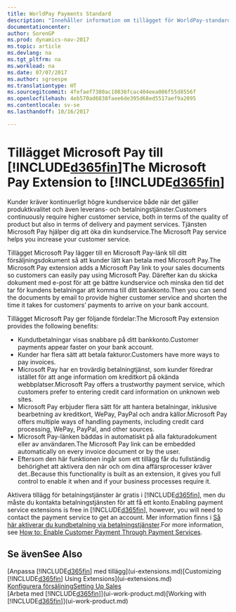 ```yaml
---
title: WorldPay Payments Standard
description: "Innehåller information om tillägget för WorldPay-standardbetalning"
documentationcenter: 
author: SorenGP
ms.prod: dynamics-nav-2017
ms.topic: article
ms.devlang: na
ms.tgt_pltfrm: na
ms.workload: na
ms.date: 07/07/2017
ms.author: sgroespe
ms.translationtype: HT
ms.sourcegitcommit: 4fefaef7380ac10836fcac404eea006f55d8556f
ms.openlocfilehash: 4eb570ad6838faee6de395d68ed5517aef9a2095
ms.contentlocale: sv-se
ms.lasthandoff: 10/16/2017

---
```

# <a name="the-microsoft-pay-extension-to-included365finincludesd365finlongmdmd"></a><span data-ttu-id="b21da-103">Tillägget Microsoft Pay till [!INCLUDE[d365fin](includes/d365fin_long_md.md)]</span><span class="sxs-lookup"><span data-stu-id="b21da-103">The Microsoft Pay Extension to [!INCLUDE[d365fin](includes/d365fin_long_md.md)]</span></span>
<span data-ttu-id="b21da-104">Kunder kräver kontinuerligt högre kundservice både när det gäller produktkvalitet och även leverans- och betalningstjänster.</span><span class="sxs-lookup"><span data-stu-id="b21da-104">Customers continuously require higher customer service, both in terms of the quality of product but also in terms of delivery and payment services.</span></span> <span data-ttu-id="b21da-105">Tjänsten Microsoft Pay hjälper dig att öka din kundservice.</span><span class="sxs-lookup"><span data-stu-id="b21da-105">The Microsoft Pay service helps you increase your customer service.</span></span>

<span data-ttu-id="b21da-106">Tillägget Microsoft Pay lägger till en Microsoft Pay-länk till ditt försäljningsdokument så att kunder lätt kan betala med Microsoft Pay.</span><span class="sxs-lookup"><span data-stu-id="b21da-106">The Microsoft Pay extension adds a Microsoft Pay link to your sales documents so customers can easily pay using Microsoft Pay.</span></span> <span data-ttu-id="b21da-107">Därefter kan du skicka dokument med e-post för att ge bättre kundservice och minska den tid det tar för kundens betalningar att komma till ditt bankkonto.</span><span class="sxs-lookup"><span data-stu-id="b21da-107">Then you can send the documents by email to provide higher customer service and shorten the time it takes for customers’ payments to arrive on your bank account.</span></span>

<span data-ttu-id="b21da-108">Tillägget Microsoft Pay ger följande fördelar:</span><span class="sxs-lookup"><span data-stu-id="b21da-108">The Microsoft Pay extension provides the following benefits:</span></span>
- <span data-ttu-id="b21da-109">Kundutbetalningar visas snabbare på ditt bankkonto.</span><span class="sxs-lookup"><span data-stu-id="b21da-109">Customer payments appear faster on your bank account.</span></span>
- <span data-ttu-id="b21da-110">Kunder har flera sätt att betala fakturor.</span><span class="sxs-lookup"><span data-stu-id="b21da-110">Customers have more ways to pay invoices.</span></span>
- <span data-ttu-id="b21da-111">Microsoft Pay har en trovärdig betalningtjänst, som kunder föredrar istället för att ange information om kreditkort på okända webbplatser.</span><span class="sxs-lookup"><span data-stu-id="b21da-111">Microsoft Pay offers a trustworthy payment service, which customers prefer to entering credit card information on unknown web sites.</span></span>
- <span data-ttu-id="b21da-112">Microsoft Pay erbjuder flera sätt för att hantera betalningar, inklusive bearbetning av kreditkort, WePay, PayPal och andra källor.</span><span class="sxs-lookup"><span data-stu-id="b21da-112">Microsoft Pay offers multiple ways of handling payments, including credit card processing, WePay, PayPal, and other sources.</span></span>
- <span data-ttu-id="b21da-113">Microsoft Pay-länken bäddas in automatiskt på alla fakturadokument eller av användaren.</span><span class="sxs-lookup"><span data-stu-id="b21da-113">The Microsoft Pay link can be embedded automatically on every invoice document or by the user.</span></span>
- <span data-ttu-id="b21da-114">Eftersom den här funktionen ingår som ett tillägg får du fullständig behörighet att aktivera den när och om dina affärsprocesser kräver det..</span><span class="sxs-lookup"><span data-stu-id="b21da-114">Because this functionality is built as an extension, it gives you full control to enable it when and if your business processes require it.</span></span>

<span data-ttu-id="b21da-115">Aktivera tillägg för betalningstjänster är gratis i [!INCLUDE[d365fin](includes/d365fin_md.md)], men du måste du kontakta betalningstjänsten för att få ett konto.</span><span class="sxs-lookup"><span data-stu-id="b21da-115">Enabling payment service extensions is free in [!INCLUDE[d365fin](includes/d365fin_md.md)], however, you will need to contact the payment service to get an account.</span></span> <span data-ttu-id="b21da-116">Mer information finns i [Så här aktiverar du kundbetalning via betalningstjänster](sales-how-enable-payment-service-extensions.md).</span><span class="sxs-lookup"><span data-stu-id="b21da-116">For more information, see [How to: Enable Customer Payment Through Payment Services](sales-how-enable-payment-service-extensions.md).</span></span>

## <a name="see-also"></a><span data-ttu-id="b21da-117">Se även</span><span class="sxs-lookup"><span data-stu-id="b21da-117">See Also</span></span>
<span data-ttu-id="b21da-118">[Anpassa [!INCLUDE[d365fin](includes/d365fin_md.md)] med tillägg](ui-extensions.md)</span><span class="sxs-lookup"><span data-stu-id="b21da-118">[Customizing [!INCLUDE[d365fin](includes/d365fin_md.md)] Using Extensions](ui-extensions.md)</span></span>  
[<span data-ttu-id="b21da-119">Konfigurera försäljning</span><span class="sxs-lookup"><span data-stu-id="b21da-119">Setting Up Sales</span></span>](sales-setup-sales.md)  
<span data-ttu-id="b21da-120">[Arbeta med [!INCLUDE[d365fin](includes/d365fin_md.md)]](ui-work-product.md)</span><span class="sxs-lookup"><span data-stu-id="b21da-120">[Working with [!INCLUDE[d365fin](includes/d365fin_md.md)]](ui-work-product.md)</span></span>

